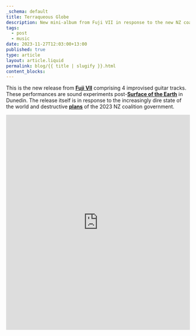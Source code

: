 ```yaml
---
_schema: default
title: Terraqueous Globe
description: New mini-album from Fuji VII in response to the new NZ coalition government.
tags:
  - post
  - music
date: 2023-11-27T12:03:00+13:00
published: true
type: article
layout: article.liquid
permalink: blog/{{ title | slugify }}.html
content_blocks:
---
```

This is the new release from <a title="Fuji VII Terraqueous Globe min-album" target="_blank" rel="noopener" href="https://fujivii.bandcamp.com/album/terraqueous-globe"><strong><u>Fuji VII</u></strong></a> comprising 4 improvised guitar tracks. These performances are sound experiments post-<a title="Surface of the Earth playing live at Lines of Flight 2023" target="_blank" rel="noopener" href="https://dunedinsound.com/gigs/lines-of-flight-2023-show-2/#surface_of_the_earth"><strong><u>Surface of the Earth</u></strong></a> in Dunedin. The release itself is in response to the increasingly dire state of the world and destructive <a title="John Campbell's take on the new coalition government" target="_blank" rel="noopener" href="https://www.1news.co.nz/2023/11/25/john-campbell-i-hoped-to-be-surprised-actually-im-amazed/"><strong><u>plans</u></strong></a> of the 2023 NZ coalition government.

<iframe id="bandcamp" style="border: 0; width: 100%; height: 588px;" src="https://bandcamp.com/EmbeddedPlayer/album=2180942122/size=large/bgcol=ffffff/linkcol=333333/transparent=true/" seamless><a href="https://fujivii.bandcamp.com/album/terraqueous-globe">Terraqueous Globe by Fuji VII</a></iframe>